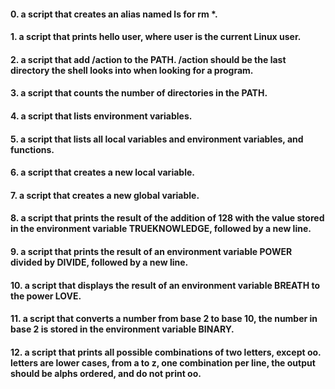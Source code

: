 #### 0. a script that creates an alias named ls for rm *.
#### 1. a script that prints hello user, where user is the current Linux user.
#### 2. a script that add /action to the PATH. /action should be the last directory the shell looks into when looking for a program.
#### 3. a script that counts the number of directories in the PATH.
#### 4. a script that lists environment variables.
#### 5. a script that lists all local variables and environment variables, and functions.
#### 6. a script that creates a new local variable.
#### 7. a script that creates a new global variable.
#### 8. a script that prints the result of the addition of 128 with the value stored in the environment variable TRUEKNOWLEDGE, followed by a new line.
#### 9. a script that prints the result of an environment variable POWER divided by DIVIDE, followed by a new line.
#### 10. a script that displays the result of an environment variable BREATH to the power LOVE.
#### 11. a script that converts a number from base 2 to base 10, the number in base 2 is stored in the environment variable BINARY.
#### 12. a script that prints all possible combinations of two letters, except oo. letters are lower cases, from a to z, one combination per line, the output should be alphs ordered, and do not print oo.

